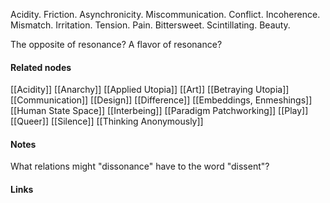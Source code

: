 ---
---

 Acidity. Friction. Asynchronicity. Miscommunication. Conflict. Incoherence. Mismatch. Irritation. Tension. Pain. Bittersweet. Scintillating. Beauty. 

The opposite of resonance? A flavor of resonance?
 

#### Related nodes

[[Acidity]]
[[Anarchy]]
[[Applied Utopia]]
[[Art]]
[[Betraying Utopia]]
[[Communication]]
[[Design]]
[[Difference]]
[[Embeddings, Enmeshings]]
[[Human State Space]]
[[Interbeing]]
[[Paradigm Patchworking]]
[[Play]]
[[Queer]]
[[Silence]]
[[Thinking Anonymously]]


#### Notes

What relations might "dissonance" have to the word "dissent"?


#### Links